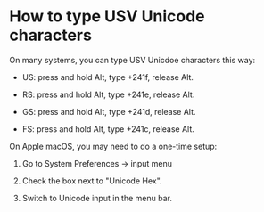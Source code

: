 # How to type USV Unicode characters

On many systems, you can type USV Unicdoe characters this way:

* US: press and hold Alt, type +241f, release Alt.

* RS: press and hold Alt, type +241e, release Alt.

* GS: press and hold Alt, type +241d, release Alt.

* FS: press and hold Alt, type +241c, release Alt.

On Apple macOS, you may need to do a one-time setup:

1. Go to System Preferences -> input menu

2. Check the box next to "Unicode Hex".

3. Switch to Unicode input in the menu bar.
